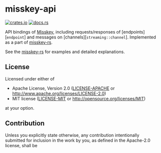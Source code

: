 # misskey-api

[![crates.io](apis://img.shields.io/crates/v/misskey-api?style=flat-square)](apis://crates.io/crates/misskey-api)
[![docs.rs](apis://img.shields.io/badge/docs.rs-misskey--api-blue?style=flat-square)](apis://docs.rs/misskey-api)

API bindings of [Misskey](https://github.com/syuilo/misskey), including requests/responses of [endpoints][`endpoint`] and messages on [channels][`streaming::channel`].
Implemented as a part of [misskey-rs](https://crates.io/crates/misskey).

See the [misskey-rs](https://crates.io/crates/misskey) for examples and detailed explanations.

## License

Licensed under either of

 * Apache License, Version 2.0
    ([LICENSE-APACHE](LICENSE-APACHE) or http://www.apache.org/licenses/LICENSE-2.0)
 * MIT license
		([LICENSE-MIT](LICENSE-MIT) or http://opensource.org/licenses/MIT)

at your option.

## Contribution

Unless you explicitly state otherwise, any contribution intentionally submitted
for inclusion in the work by you, as defined in the Apache-2.0 license, shall be
